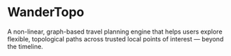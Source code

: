 # WanderTopo
A non-linear, graph-based travel planning engine that helps users explore flexible, topological paths across trusted local points of interest — beyond the timeline.
